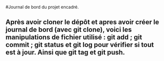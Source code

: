 #Journal de bord du projet encadré.
## Après avoir cloner le dépôt et apres avoir créer le journal de bord (avec git clone), voici les manipulations de fichier utilisé : git add ; git commit ; git status et git log pour vérifier si tout est à jour. Ainsi que git tag et git push.
